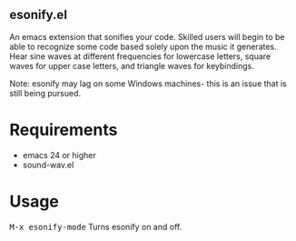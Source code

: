 ## esonify.el
An emacs extension that sonifies your code. Skilled users will begin to be able to recognize some code based solely upon the music it generates. Hear sine waves at different frequencies for lowercase letters, square waves for upper case letters, and triangle waves for keybindings.

Note: esonify may lag on some Windows machines- this is an issue that is still being pursued.
# Requirements
- emacs 24 or higher
- sound-wav.el
# Usage
<kbd>M-x esonify-mode</kbd>
Turns esonify on and off.
